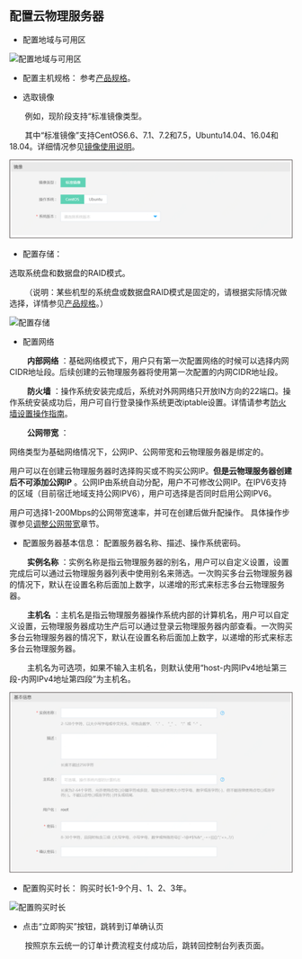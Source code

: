 ## 配置云物理服务器

- 配置地域与可用区

![配置地域与可用区](https://github.com/jdcloudcom/cn/blob/edit/image/Hyper-Converged-IDC/Cloud-Physical-Server/cn-Create-1RegionAZ.png)

- 配置主机规格：
参考[产品规格](../Introduction/Specifications.md)。

- 选取镜像

&nbsp;&nbsp;&nbsp;&nbsp;&nbsp;&nbsp;&nbsp;例如，现阶段支持“标准镜像类型。

&nbsp;&nbsp;&nbsp;&nbsp;&nbsp;&nbsp;&nbsp;其中“标准镜像”支持CentOS6.6、7.1、7.2和7.5，Ubuntu14.04、16.04和18.04。详细情况参见[镜像使用说明](../Operation-Guide/Image/Description-Image.md)。

![镜像选择](https://github.com/jdcloudcom/cn/blob/cn-cloud-physical-server-latest/documentation/Hyper-Converged-IDC/Cloud-Physical-Server/Image/CPS-create-image.png)

- 配置存储：

选取系统盘和数据盘的RAID模式。

&nbsp;&nbsp;&nbsp;&nbsp;&nbsp;&nbsp;&nbsp;（说明：某些机型的系统盘或数据盘RAID模式是固定的，请根据实际情况做选择，详情参见[产品规格](../Introduction/Specifications.md)。）

![配置存储](https://github.com/jdcloudcom/cn/blob/edit/image/Hyper-Converged-IDC/Cloud-Physical-Server/cn-Create-4Storage.png)

- 配置网络

&nbsp;&nbsp;&nbsp;&nbsp;&nbsp;&nbsp;&nbsp; **内部网络** ：基础网络模式下，用户只有第一次配置网络的时候可以选择内网CIDR地址段。后续创建的云物理服务器将使用第一次配置的内网CIDR地址段。

&nbsp;&nbsp;&nbsp;&nbsp;&nbsp;&nbsp;&nbsp; **防火墙** ：操作系统安装完成后，系统对外网网络只开放IN方向的22端口。操作系统安装成功后，用户可自行登录操作系统更改iptable设置。详情请参考[防火墙设置操作指南](../Operation-Guide/Network-And-Security/Steps-Network-And-Security.md)。

&nbsp;&nbsp;&nbsp;&nbsp;&nbsp;&nbsp;&nbsp; **公网带宽** ：

网络类型为基础网络情况下，公网IP、公网带宽和云物理服务器是绑定的。

用户可以在创建云物理服务器时选择购买或不购买公网IP。**但是云物理服务器创建后不可添加公网IP** 。公网IP由系统自动分配，用户不可修改公网IP。在IPV6支持的区域（目前宿迁地域支持公网IPV6），用户可选择是否同时启用公网IPV6。

用户可选择1-200Mbps的公网带宽速率，并可在创建后做升配操作。
具体操作步骤参见[调整公网带宽](../Operation-Guide/Adjust-Public-Network-Bandwidth/Description-Adjust-Public-Network-Bandwidth.md)章节。

- 配置服务器基本信息：
配置服务器名称、描述、操作系统密码。

&nbsp;&nbsp;&nbsp;&nbsp;&nbsp;&nbsp;&nbsp; **实例名称** ：实例名称是指云物理服务器的别名，用户可以自定义设置，设置完成后可以通过云物理服务器列表中使用别名来筛选。一次购买多台云物理服务器的情况下，默认在设置名称后面加上数字，以递增的形式来标志多台云物理服务器。

&nbsp;&nbsp;&nbsp;&nbsp;&nbsp;&nbsp;&nbsp; **主机名** ：主机名是指云物理服务器操作系统内部的计算机名，用户可以自定义设置，云物理服务器成功生产后可以通过登录云物理服务器内部查看。一次购买多台云物理服务器的情况下，默认在设置名称后面加上数字，以递增的形式来标志多台云物理服务器。

&nbsp;&nbsp;&nbsp;&nbsp;&nbsp;&nbsp;&nbsp; 主机名为可选项，如果不输入主机名，则默认使用“host-内网IPv4地址第三段-内网IPv4地址第四段”为主机名。

![配置服务器](../Image/CPS-create-basicinfo.png)


- 配置购买时长：
购买时长1-9个月、1、2、3年。

![配置购买时长](https://github.com/jdcloudcom/cn/blob/edit/image/Hyper-Converged-IDC/Cloud-Physical-Server/cn-Create-8Quantity.png)

- 点击“立即购买”按钮，跳转到订单确认页

&nbsp;&nbsp;&nbsp;&nbsp;&nbsp;&nbsp;&nbsp;按照京东云统一的订单计费流程支付成功后，跳转回控制台列表页面。
